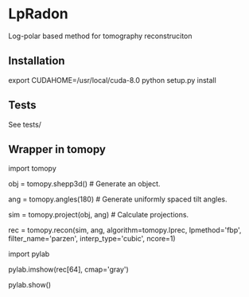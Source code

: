 # LpRadon
Log-polar based method for tomography reconstruciton

## Installation
export CUDAHOME=/usr/local/cuda-8.0
python setup.py install

## Tests
See tests/

## Wrapper in tomopy
import tomopy

obj = tomopy.shepp3d() # Generate an object.

ang = tomopy.angles(180) # Generate uniformly spaced tilt angles.

sim = tomopy.project(obj, ang) # Calculate projections.

rec = tomopy.recon(sim, ang, algorithm=tomopy.lprec,
      lpmethod='fbp', filter_name='parzen', interp_type='cubic', ncore=1)

import pylab

pylab.imshow(rec[64], cmap='gray')

pylab.show()
